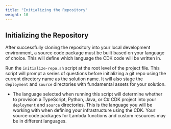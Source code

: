 ```yaml
---
title: "Initializing the Repository"
weight: 10
---
```


## Initializing the Repository

After successfully cloning the repository into your local development environment, a source code package must be built based on your language of choice. This will define which language the CDK code will be written in.

Run the `initialize-repo.sh` script at the root level of the project file. This script will prompt a series of questions before initializing a git repo using the current directory name as the solution name. It will also stage the `deployment` and `source` directories with fundamental assets for your solution.

- The language selected when running this script will determine whether to provision a TypeScript, Python, Java, or C# CDK project into your `deployment` and `source` directories. This is the language you will be working with when defining your infrastructure using the CDK. Your source code packages for Lambda functions and custom resources may be in different languages.

